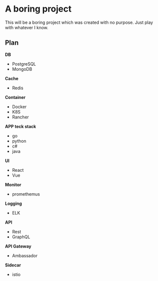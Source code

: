 # A boring project

This will be a boring project which was created with no purpose. Just play with whatever I know.

## Plan

__DB__

- PostgreSQL
- MongoDB

__Cache__

- Redis

__Container__

- Docker
- K8S
- Rancher

__APP teck stack__

- go
- python
- c#
- java

__UI__

- React
- Vue

__Monitor__

- promethemus

__Logging__

- ELK

__API__

- Rest
- GraphQL

__API Gateway__

- Ambassador

__Sidecar__

- istio

